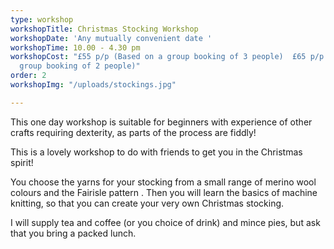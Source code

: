 ```yaml
---
type: workshop
workshopTitle: Christmas Stocking Workshop
workshopDate: 'Any mutually convenient date '
workshopTime: 10.00 - 4.30 pm
workshopCost: "£55 p/p (Based on a group booking of 3 people)  £65 p/p (Based on a
  group booking of 2 people)"
order: 2
workshopImg: "/uploads/stockings.jpg"

---
```

This one day workshop is suitable for beginners with experience of other crafts requiring dexterity, as parts of the process are fiddly!

This is a lovely workshop to do with friends to get you in the Christmas spirit!

You choose the yarns for your stocking from a small range of merino wool colours and the Fairisle pattern . Then you will learn the basics of machine knitting, so that you can create your very own Christmas stocking.

I will supply tea and coffee (or you choice of drink) and mince pies, but ask that you bring a packed lunch.